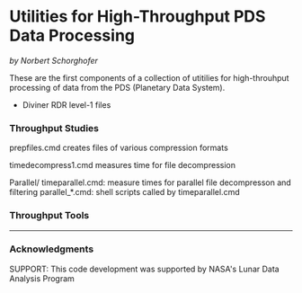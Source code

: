 Utilities for High-Throughput PDS Data Processing
=================================================

*by Norbert Schorghofer*


These are the first components of a collection of utitilies for high-throuhput processing of data from the PDS (Planetary Data System).
* Diviner RDR level-1 files




### Throughput Studies

prepfiles.cmd
    creates files of various compression formats

timedecompress1.cmd
	measures time for file decompression

Parallel/
	timeparallel.cmd: measure times for parallel file decompresson and filtering
	parallel_*.cmd: shell scripts called by timeparallel.cmd


### Throughput Tools


---

### Acknowledgments

SUPPORT: This code development was supported by NASA's Lunar Data Analysis Program

